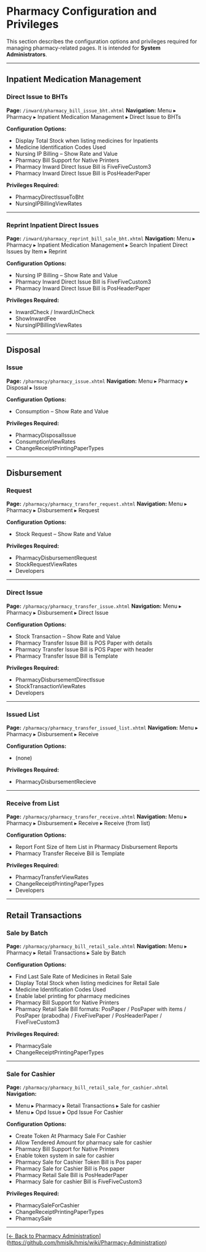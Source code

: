 # Pharmacy Configuration and Privileges

This section describes the configuration options and privileges required for managing pharmacy-related pages. It is intended for **System Administrators**.

---

## Inpatient Medication Management

### Direct Issue to BHTs

**Page:** `/inward/pharmacy_bill_issue_bht.xhtml`
**Navigation:** Menu ▸ Pharmacy ▸ Inpatient Medication Management ▸ Direct Issue to BHTs

**Configuration Options:**

* Display Total Stock when listing medicines for Inpatients
* Medicine Identification Codes Used
* Nursing IP Billing – Show Rate and Value
* Pharmacy Bill Support for Native Printers
* Pharmacy Inward Direct Issue Bill is FiveFiveCustom3
* Pharmacy Inward Direct Issue Bill is PosHeaderPaper

**Privileges Required:**

* PharmacyDirectIssueToBht
* NursingIPBillingViewRates

---

### Reprint Inpatient Direct Issues

**Page:** `/inward/pharmacy_reprint_bill_sale_bht.xhtml`
**Navigation:** Menu ▸ Pharmacy ▸ Inpatient Medication Management ▸ Search Inpatient Direct Issues by Item ▸ Reprint

**Configuration Options:**

* Nursing IP Billing – Show Rate and Value
* Pharmacy Inward Direct Issue Bill is FiveFiveCustom3
* Pharmacy Inward Direct Issue Bill is PosHeaderPaper

**Privileges Required:**

* InwardCheck / InwardUnCheck
* ShowInwardFee
* NursingIPBillingViewRates

---

## Disposal

### Issue

**Page:** `/pharmacy/pharmacy_issue.xhtml`
**Navigation:** Menu ▸ Pharmacy ▸ Disposal ▸ Issue

**Configuration Options:**

* Consumption – Show Rate and Value

**Privileges Required:**

* PharmacyDisposalIssue
* ConsumptionViewRates
* ChangeReceiptPrintingPaperTypes

---

## Disbursement

### Request

**Page:** `/pharmacy/pharmacy_transfer_request.xhtml`
**Navigation:** Menu ▸ Pharmacy ▸ Disbursement ▸ Request

**Configuration Options:**

* Stock Request – Show Rate and Value

**Privileges Required:**

* PharmacyDisbursementRequest
* StockRequestViewRates
* Developers

---

### Direct Issue

**Page:** `/pharmacy/pharmacy_transfer_issue.xhtml`
**Navigation:** Menu ▸ Pharmacy ▸ Disbursement ▸ Direct Issue

**Configuration Options:**

* Stock Transaction – Show Rate and Value
* Pharmacy Transfer Issue Bill is POS Paper with details
* Pharmacy Transfer Issue Bill is POS Paper with header
* Pharmacy Transfer Issue Bill is Template

**Privileges Required:**

* PharmacyDisbursementDirectIssue
* StockTransactionViewRates
* Developers

---

### Issued List

**Page:** `/pharmacy/pharmacy_transfer_issued_list.xhtml`
**Navigation:** Menu ▸ Pharmacy ▸ Disbursement ▸ Receive

**Configuration Options:**

* (none)

**Privileges Required:**

* PharmacyDisbursementRecieve

---

### Receive from List

**Page:** `/pharmacy/pharmacy_transfer_receive.xhtml`
**Navigation:** Menu ▸ Pharmacy ▸ Disbursement ▸ Receive ▸ Receive (from list)

**Configuration Options:**

* Report Font Size of Item List in Pharmacy Disbursement Reports
* Pharmacy Transfer Receive Bill is Template

**Privileges Required:**

* PharmacyTransferViewRates
* ChangeReceiptPrintingPaperTypes
* Developers

---

## Retail Transactions

### Sale by Batch

**Page:** `/pharmacy/pharmacy_bill_retail_sale.xhtml`
**Navigation:** Menu ▸ Pharmacy ▸ Retail Transactions ▸ Sale by Batch

**Configuration Options:**

* Find Last Sale Rate of Medicines in Retail Sale
* Display Total Stock when listing medicines for Retail Sale
* Medicine Identification Codes Used
* Enable label printing for pharmacy medicines
* Pharmacy Bill Support for Native Printers
* Pharmacy Retail Sale Bill formats: PosPaper / PosPaper with items / PosPaper (prabodha) / FiveFivePaper / PosHeaderPaper / FiveFiveCustom3

**Privileges Required:**

* PharmacySale
* ChangeReceiptPrintingPaperTypes

---

### Sale for Cashier

**Page:** `/pharmacy/pharmacy_bill_retail_sale_for_cashier.xhtml`
**Navigation:**

* Menu ▸ Pharmacy ▸ Retail Transactions ▸ Sale for cashier
* Menu ▸ Opd Issue ▸ Opd Issue For Cashier

**Configuration Options:**

* Create Token At Pharmacy Sale For Cashier
* Allow Tendered Amount for pharmacy sale for cashier
* Pharmacy Bill Support for Native Printers
* Enable token system in sale for cashier
* Pharmacy Sale for Cashier Token Bill is Pos paper
* Pharmacy Sale for Cashier Bill is Pos paper
* Pharmacy Retail Sale Bill is PosHeaderPaper
* Pharmacy Sale for cashier Bill is FiveFiveCustom3

**Privileges Required:**

* PharmacySaleForCashier
* ChangeReceiptPrintingPaperTypes
* PharmacySale

---

[[← Back to Pharmacy Administration](https://github.com/hmislk/hmis/wiki/Pharmacy-Administration)](https://github.com/hmislk/hmis/wiki/Pharmacy-Administration)


